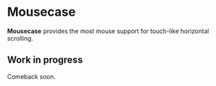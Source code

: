 # Mousecase

**Mousecase** provides the most mouse support for touch-like horizontal scrolling.

## Work in progress

Comeback soon.
